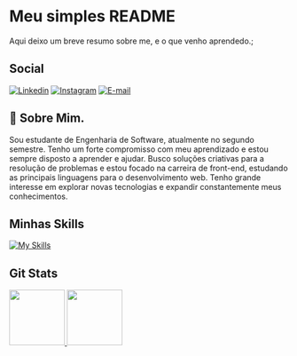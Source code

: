 
# Meu simples README

Aqui deixo um breve resumo sobre me, e o que venho aprendedo.;

## Social
[![Linkedin](https://img.shields.io/badge/LinkedIn-0077B5?style=for-the-badge&logo=linkedin&logoColor=white)](https://www.linkedin.com/feed/)
[![Instagram](https://img.shields.io/badge/-Instagram-%23E4405F?style=for-the-badge&logo=instagram&logoColor=white)](https://www.instagram.com/edivan_sillva/)
[![E-mail](https://img.shields.io/badge/-Email-fff?style=for-the-badge&logo=microsoft-outlook&logoColor=000)](mailto:https://mail.yahoo.com/d/folders/1?.lang=pt-BR)

 
## 🚀 Sobre Mim.
Sou estudante de Engenharia de Software, atualmente no segundo semestre. Tenho um forte compromisso com meu aprendizado e estou sempre disposto a aprender e ajudar. Busco soluções criativas para a resolução de problemas e estou focado na carreira de front-end, estudando as principais linguagens para o desenvolvimento web. Tenho grande interesse em explorar novas tecnologias e expandir constantemente meus conhecimentos.

##  Minhas Skills

[![My Skills](https://skillicons.dev/icons?i=js,html,css,nodejs)](https://skillicons.dev)

## Git Stats

<a href="https://github.com/Edvan92/git.io/streak-stats">
  <img height=100 align="" src="https://streak-stats.demolab.com?user=Edvan92&theme=transparent"/>
</a>
<a href="https://github.com/Edvan92/github-readme-stats">
  <img height=100 align="" src="https://github-readme-stats.vercel.app/api/top-langs/?username=Edvan92&layout=donut&bg_color=000"/>
</a>



